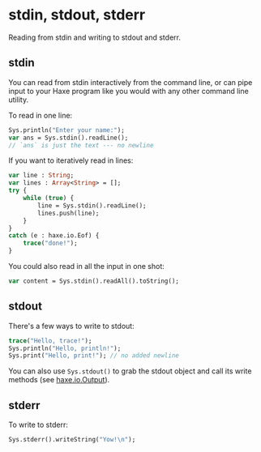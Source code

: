 [tags]: / "io"

# stdin, stdout, stderr

Reading from stdin and writing to stdout and stderr.



## stdin

You can read from stdin interactively from the command
line, or can pipe input to your Haxe program like you would
with any other command line utility.

To read in one line:

```haxe
Sys.println("Enter your name:");
var ans = Sys.stdin().readLine();
// `ans` is just the text --- no newline
```

If you want to iteratively read in lines:

```haxe
var line : String;
var lines : Array<String> = [];
try {
    while (true) {
        line = Sys.stdin().readLine();
        lines.push(line);
    }
}
catch (e : haxe.io.Eof) {
    trace("done!");
}
```

You could also read in all the input in one shot:

```haxe
var content = Sys.stdin().readAll().toString();
```



## stdout

There's a few ways to write to stdout:

```haxe
trace("Hello, trace!");
Sys.println("Hello, println!");
Sys.print("Hello, print!"); // no added newline
```

You can also use `Sys.stdout()` to grab the stdout object and call its write
methods (see [haxe.io.Output](https://api.haxe.org/haxe/io/Output.html)).



## stderr

To write to stderr:

```haxe
Sys.stderr().writeString("Yow!\n");
```
